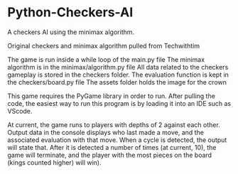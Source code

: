 # Python-Checkers-AI
A checkers AI using the minimax algorithm.

Original checkers and minimax algorithm pulled from Techwithtim

The game is run inside a while loop of the main.py file
The minimax algorithm is in the minimax/algorithm.py file
All data related to the checkers gameplay is stored in the checkers folder.
The evaluation function is kept in the checkers/board.py file
The assets folder holds the image for the crown

This game requires the PyGame library in order to run. After pulling the code, the easiest way to run this program is by loading it into an IDE such as VScode.

At current, the game runs to players with depths of 2 against each other. Output data in the console displays who last made a move, and the associated evaluation with that move.
When a cycle is detected, the output will state that. After it is detected a number of times (at current, 10), the game will terminate, and the player with the most pieces on the board (kings counted higher) will win).
